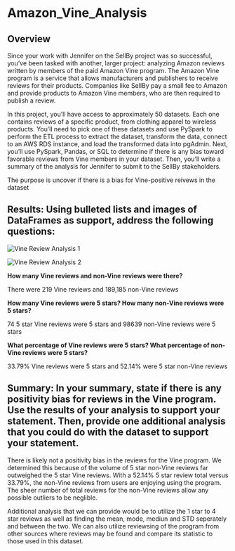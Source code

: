 # Amazon_Vine_Analysis

## Overview
Since your work with Jennifer on the SellBy project was so successful, you’ve been tasked with another, larger project: analyzing Amazon reviews written by members of the paid Amazon Vine program. The Amazon Vine program is a service that allows manufacturers and publishers to receive reviews for their products. Companies like SellBy pay a small fee to Amazon and provide products to Amazon Vine members, who are then required to publish a review.

In this project, you’ll have access to approximately 50 datasets. Each one contains reviews of a specific product, from clothing apparel to wireless products. You’ll need to pick one of these datasets and use PySpark to perform the ETL process to extract the dataset, transform the data, connect to an AWS RDS instance, and load the transformed data into pgAdmin. Next, you’ll use PySpark, Pandas, or SQL to determine if there is any bias toward favorable reviews from Vine members in your dataset. Then, you’ll write a summary of the analysis for Jennifer to submit to the SellBy stakeholders.

The purpose is uncover if there is a bias for Vine-positive reivews in the dataset

## Results: Using bulleted lists and images of DataFrames as support, address the following questions:

![Vine Review Analysis 1](https://user-images.githubusercontent.com/103234661/193838208-22d299fc-40c3-4374-a9ed-9c1e6b54ed6e.png)

![Vine Review Analysis 2](https://user-images.githubusercontent.com/103234661/193838215-4d9c7e21-7b1f-4c44-9d49-24da25d2ed79.png)


**How many Vine reviews and non-Vine reviews were there?**

There were 219 Vine reviews and 189,185 non-Vine reviews

**How many Vine reviews were 5 stars? How many non-Vine reviews were 5 stars?**

74 5 star Vine reviews were 5 stars and 98639 non-Vine reviews were 5 stars

**What percentage of Vine reviews were 5 stars? What percentage of non-Vine reviews were 5 stars?**

33.79% Vine reviews were 5 stars and 52.14% were 5 star non-Vine reviews

## Summary: In your summary, state if there is any positivity bias for reviews in the Vine program. Use the results of your analysis to support your statement. Then, provide one additional analysis that you could do with the dataset to support your statement.

There is likely not a positivity bias in the reviews for the Vine program. We determined this because of the volume of 5 star non-Vine reviews far outweighed the 5 star Vine reviews. With a 52.14% 5 star review total versus 33.79%, the non-Vine reviews from users are enjoying using the program. The sheer number of total reviews for the non-Vine reviews allow any possible outliers to be neglible. 

Additional analysis that we can provide would be to utilize the 1 star to 4 star reviews as well as finding the mean, mode, mediun and STD seperately and between the two. We can also utilize reviewsing of the program from other sources where reviews may be found and compare its statistic to those used in this dataset.
